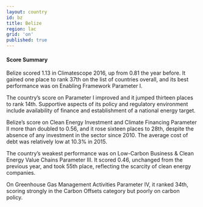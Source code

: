 ```yaml
---
layout: country
id: bz
title: Belize
region: lac
grid: 'on'
published: true
---
```



#### Score Summary

Belize scored 1.13 in Climatescope 2016, up from 0.81 the year before. It gained one place to rank 37th on the list of countries overall, and its best performance was on Enabling Framework Parameter I.

The country’s score on Parameter I improved and it jumped thirteen places to rank 14th. Supportive aspects of its policy and regulatory environment include availability of finance and establishment of a national energy target.

Belize’s score on Clean Energy Investment and Climate Financing Parameter II more than doubled to 0.56, and it rose sixteen places to 28th, despite the absence of any investment in the sector since 2010. The average cost of debt was relatively low at 10.3% in 2015. 

The country’s weakest performance was on Low-Carbon Business & Clean Energy Value Chains Parameter III. It scored 0.46, unchanged from the previous year, and took 55th place, reflecting the scarcity of clean energy companies.

On Greenhouse Gas Management Activities Parameter IV, it ranked 34th, scoring strongly in the Carbon Offsets category but poorly on carbon policy.
